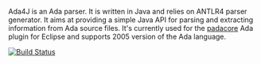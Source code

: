 Ada4J is an Ada parser. It is written in Java and relies on ANTLR4 parser generator. It aims at providing a simple Java API for parsing and extracting information from Ada source files. It's currently used for the [padacore](http://github.com/cdonnat/padacore) Ada plugin for Eclipse and supports 2005 version of the Ada language.

[![Build Status](https://travis-ci.org/rsiffert/ada4j.svg?branch=master)](https://travis-ci.org/rsiffert/ada4j)
